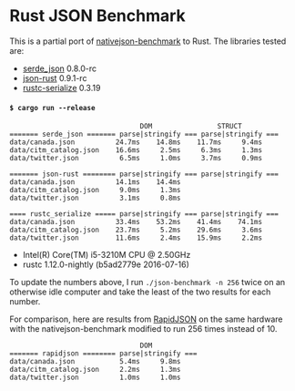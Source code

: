 # Rust JSON Benchmark

This is a partial port of
[nativejson-benchmark](https://github.com/miloyip/nativejson-benchmark)
to Rust. The libraries tested are:

- [serde\_json](https://github.com/serde-rs/json) 0.8.0-rc
- [json-rust](https://github.com/maciejhirsz/json-rust) 0.9.1-rc
- [rustc-serialize](https://github.com/rust-lang-nursery/rustc-serialize) 0.3.19

#### `$ cargo run --release`

```
                                DOM                STRUCT
======= serde_json ======= parse|stringify === parse|stringify ===
data/canada.json          24.7ms    14.8ms    11.7ms     9.4ms
data/citm_catalog.json    16.6ms     2.5ms     6.3ms     1.3ms
data/twitter.json          6.5ms     1.0ms     3.7ms     0.9ms

======= json-rust ======== parse|stringify === parse|stringify ===
data/canada.json          14.1ms    14.4ms
data/citm_catalog.json     9.0ms     1.3ms
data/twitter.json          3.1ms     0.8ms

==== rustc_serialize ===== parse|stringify === parse|stringify ===
data/canada.json          33.4ms    53.2ms    41.4ms    74.1ms
data/citm_catalog.json    23.7ms     5.2ms    29.6ms     3.6ms
data/twitter.json         11.6ms     2.4ms    15.9ms     2.2ms
```

- Intel(R) Core(TM) i5-3210M CPU @ 2.50GHz
- rustc 1.12.0-nightly (b5ad2779e 2016-07-16)

To update the numbers above, I run `./json-benchmark -n 256` twice on an
otherwise idle computer and take the least of the two results for each number.

For comparison, here are results from
[RapidJSON](https://github.com/miloyip/rapidjson) on the same hardware with the
nativejson-benchmark modified to run 256 times instead of 10.

```
                                DOM
======= rapidjson ======== parse|stringify ===
data/canada.json           5.4ms     9.8ms
data/citm_catalog.json     2.2ms     1.3ms
data/twitter.json          1.0ms     1.0ms
```
